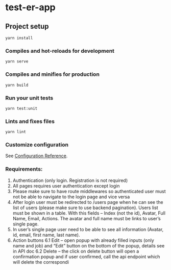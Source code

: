 # test-er-app

## Project setup
```
yarn install
```

### Compiles and hot-reloads for development
```
yarn serve
```

### Compiles and minifies for production
```
yarn build
```

### Run your unit tests
```
yarn test:unit
```

### Lints and fixes files
```
yarn lint
```

### Customize configuration
See [Configuration Reference](https://cli.vuejs.org/config/).



### Requirements:
 1. Authentication (only login. Registration is not required)
 2. All pages requires user authentication except login
 3. Please make sure to have route middlewares so authenticated user must not be able to navigate to
the login page and vice versa
 4. After login user must be redirected to /users page when he can see the list of users (please make
sure to use backend pagination). Users list must be shown in a table. With this fields – Index (not the id),
Avatar, Full Name, Email, Actions. The avatar and full name must be links to user’s single page.
 5. In user’s single page user need to be able to see all information (Avatar, id, email, first name, last
name).
 6. Action buttons
 6.1 Edit – open popup with already filled inputs (only name and job) and “Edit” button on the bottom
of the popup, details see in API doc
 6.2 Delete – the click on delete button will open a confirmation popup and if user confirmed, call the
api endpoint which will delete the correspondi
